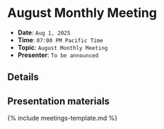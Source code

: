 # August Monthly Meeting

* **Date**: `Aug 1, 2025`
* **Time**: `07:00 PM Pacific Time`
* **Topic**: `August Monthly Meeting`
* **Presenter**: `To be announced`

## Details

## Presentation materials

{% include meetings-template.md %}

